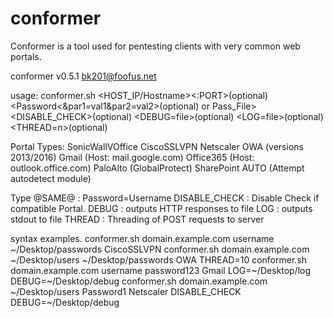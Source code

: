 # conformer

Conformer is a tool used for pentesting clients with very common web portals.

conformer v0.5.1
bk201@foofus.net

usage: conformer.sh <HOST_IP/Hostname><:PORT>(optional) <Username or Users_File> 
       <Password<\&par1=val1\&par2=val2>(optional) or Pass_File> <Portal Type> 
       <DISABLE_CHECK>(optional) <DEBUG=file>(optional) <LOG=file>(optional)
       <THREAD=n>(optional)

Portal Types: SonicWallVOffice
              CiscoSSLVPN
              Netscaler
	      OWA (versions 2013/2016)
              Gmail (Host: mail.google.com)
              Office365 (Host: outlook.office.com)
              PaloAlto (GlobalProtect)
              SharePoint
              AUTO (Attempt autodetect module)

Type @SAME@ : Password=Username
DISABLE_CHECK : Disable Check if compatible Portal.
DEBUG : outputs HTTP responses to file
LOG : outputs stdout to file
THREAD : Threading of POST requests to server

syntax examples.
conformer.sh domain.example.com username ~/Desktop/passwords CiscoSSLVPN
conformer.sh domain.example.com ~/Desktop/users ~/Desktop/passwords OWA THREAD=10
conformer.sh domain.example.com username password123 Gmail LOG=~/Desktop/log DEBUG=~/Desktop/debug
conformer.sh domain.example.com ~/Desktop/users Password1 Netscaler DISABLE_CHECK DEBUG=~/Desktop/debug
